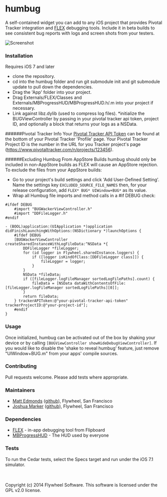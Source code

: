 humbug
======

A self-contained widget you can add to any iOS project that provides Pivotal Tracker integration and [FLEX](https://github.com/Flipboard/FLEX) debugging tools. Include it in beta builds to see consistent bug reports with logs and screen shots from your testers.

![Screenshot](https://github.com/upstartmobile/humbug/blob/master/Readme/screenshot.png?raw=true)

### Installation
Requires iOS 7 and later

* clone the repository.
* cd into the humbug folder and run git submodule init and git submodule update to pull down the dependencies.
* Drag the 'App' folder into your project.
* Drag Externals/FLEX/Classes and Externals/MBProgressHUD/MBProgressHUD.h/.m into your project if necessary.
* Link against libz.dylib (used to compress log files).
*initialize the BUGViewController by passing in your pivotal tracker api token, project ID, and optionally a block that returns your logs as a NSData.

######Pivotal Tracker Info
Your [Pivotal Tracker API Token](https://www.pivotaltracker.com/faq#wherecanifindmyapitoken) can be found at the bottom of your Pivotal Tracker 'Profile' page. Your Pivotal Tracker Project ID is the number in the URL for you Tracker project's page (https://www.pivotaltracker.com/n/projects/123456).

######Excluding Humbug From AppStore Builds
humbug should only be included in non-AppStore builds as FLEX will cause an AppStore rejection. To exclude the files from your AppStore builds:

* Go to your project's build settings and click 'Add User-Defined Setting'. Name the settings key ```EXCLUDED_SOURCE_FILE_NAMES``` then, for your release configuration, add ```FLEX* BUG* UIWindow+BUG*``` as its value. 
* Wrap all Humbug file imports and method calls in a #if DEBUG check:

```objc
#ifdef DEBUG
	#import "BUGWackerViewController.h"
	#import "DDFileLogger.h"
#endif

- (BOOL)application:(UIApplication *)application didFinishLaunchingWithOptions:(NSDictionary *)launchOptions {
    #ifdef DEBUG
    [BUGWackerViewController createSharedInstanceWithLogFileData:^NSData *{
        DDFileLogger *fileLogger;
        for (id logger in Flywheel.sharedInstance.loggers) {
            if ([logger isKindOfClass:[DDFileLogger class]]) {
                fileLogger = logger;
            }
        }
        NSData *fileData;
        if ([fileLogger.logFileManager sortedLogFilePaths].count) {
            fileData = [NSData dataWithContentsOfFile:[fileLogger.logFileManager sortedLogFilePaths][0]];
        }
        return fileData;
    } trackerAPIToken:@"your-pivotal-tracker-api-token" trackerProjectID:@"your-project-id"];
    #endif
}
```

### Usage
Once initialized, humbug can be activated out of the box by shaking your device or by calling ```[BUGViewController showHideDebugViewController]```.
If you would like to disable the 'shake to reveal humbug' feature, just remove "UIWindow+BUG.m" from your apps' compile sources.

### Contributing 
Pull requests welcome. Please add tests where appropriate.

### Maintainers
* [Matt Edmonds](mailto:matthewedmonds@me.com) ([github](https://github.com/medmonds)), Flywheel, San Francisco
* [Joshua Marker](mailto:joshua@nowhereville.org) ([github](https://github.com/tooluser)), Flywheel, San Francisco

### Dependencies

* [FLEX](https://github.com/Flipboard/FLEX) - in-app debugging tool from Flipboard
* [MBProgressHUD](https://github.com/jdg/MBProgressHUD) - The HUD used by everyone
 
### Tests

To run the Cedar tests, select the Specs target and run under the iOS 7.1 simulator.

<br/><br/>
Copyright (c) 2014 Flywheel Software. This software is licensed under the GPL v2.0 license. 

